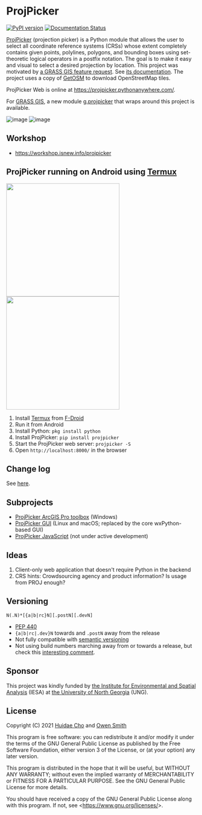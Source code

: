 # ProjPicker

[![PyPI version](https://badge.fury.io/py/projpicker.svg)](https://badge.fury.io/py/projpicker)
[![Documentation Status](https://readthedocs.org/projects/projpicker/badge/?version=latest)](https://projpicker.readthedocs.io/en/latest/?badge=latest)

[ProjPicker](https://github.com/HuidaeCho/projpicker) (projection picker) is a
Python module that allows the user to select all coordinate reference systems
(CRSs) whose extent completely contains given points, polylines, polygons, and
bounding boxes using set-theoretic logical operators in a postfix notation. The
goal is to make it easy and visual to select a desired projection by location.
This project was motivated by
[a GRASS GIS feature request](https://github.com/OSGeo/grass/issues/1253).
See [its documentation](https://projpicker.readthedocs.io/en/latest/).
The project uses a copy of [GetOSM](https://github.com/HuidaeCho/getosm) to
download OpenStreetMap tiles.

ProjPicker Web is online at https://projpicker.pythonanywhere.com/.

For [GRASS GIS](https://grass.osgeo.org/), a new module
[g.projpicker](https://grass.osgeo.org/grass78/manuals/addons/g.projpicker.html)
that wraps around this project is available.

![image](https://user-images.githubusercontent.com/7456117/127779380-f8db8904-df17-4418-b7fa-fff17971517d.png)
![image](https://user-images.githubusercontent.com/7456117/127757336-d9bca6e0-b51e-4a68-acfc-265ab58b89f7.png)

## Workshop

* https://workshop.isnew.info/projpicker

## ProjPicker running on Android using [Termux](https://termux.com/)

<img src="https://user-images.githubusercontent.com/7456117/124205470-4bc0f180-daaf-11eb-9632-98068fbe7bde.png" width="300" /> <img src="https://user-images.githubusercontent.com/7456117/126957478-069742ea-b5d5-4a4c-a545-ba45dc2fe4ab.png" width="300" />

1. Install [Termux](https://termux.com/) from [F-Droid](https://f-droid.org/packages/com.termux/)
2. Run it from Android
3. Install Python: `pkg install python`
4. Install ProjPicker: `pip install projpicker`
5. Start the ProjPicker web server: `projpicker -S`
6. Open `http://localhost:8000/` in the browser

## Change log

See [here](https://github.com/HuidaeCho/projpicker/blob/main/ChangeLog.md).

## Subprojects

* [ProjPicker ArcGIS Pro toolbox](https://github.com/HuidaeCho/projpicker-arcgispro) (Windows)
* [ProjPicker GUI](https://github.com/HuidaeCho/projpicker-gui) (Linux and macOS; replaced by the core wxPython-based GUI)
* [ProjPicker JavaScript](https://github.com/HuidaeCho/projpicker-js) (not under active development)

## Ideas

1. Client-only web application that doesn't require Python in the backend
2. CRS hints: Crowdsourcing agency and product information? Is usage from PROJ enough?

## Versioning

`N(.N)*[{a|b|rc}N][.postN][.devN]`

* [PEP 440](https://www.python.org/dev/peps/pep-0440/)
* `{a|b|rc|.dev}N` towards and `.postN` away from the release
* Not fully compatible with [semantic versioning](https://semver.org/)
* Not using build numbers marching away from or towards a release, but check
  this [interesting
  comment](https://github.com/semver/semver/issues/51#issuecomment-9718111).

## Sponsor

This project was kindly funded by [the Institute for Environmental and Spatial
Analysis](https://ung.edu/institute-environmental-spatial-analysis/) (IESA) at
[the University of North Georgia](https://ung.edu/) (UNG).

## License

Copyright (C) 2021 [Huidae Cho](https://faculty.ung.edu/hcho/) and
                   [Owen Smith](https://www.gaderian.io/)

This program is free software: you can redistribute it and/or modify
it under the terms of the GNU General Public License as published by
the Free Software Foundation, either version 3 of the License, or
(at your option) any later version.

This program is distributed in the hope that it will be useful,
but WITHOUT ANY WARRANTY; without even the implied warranty of
MERCHANTABILITY or FITNESS FOR A PARTICULAR PURPOSE.  See the
GNU General Public License for more details.

You should have received a copy of the GNU General Public License
along with this program.  If not, see <<https://www.gnu.org/licenses/>>.
